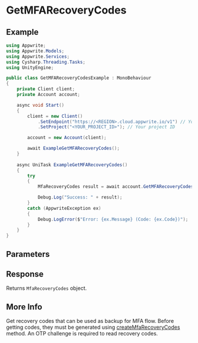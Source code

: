 # GetMFARecoveryCodes

## Example

```csharp
using Appwrite;
using Appwrite.Models;
using Appwrite.Services;
using Cysharp.Threading.Tasks;
using UnityEngine;

public class GetMFARecoveryCodesExample : MonoBehaviour
{
    private Client client;
    private Account account;

    async void Start()
    {
        client = new Client()
            .SetEndpoint("https://<REGION>.cloud.appwrite.io/v1") // Your API Endpoint
            .SetProject("<YOUR_PROJECT_ID>"); // Your project ID

        account = new Account(client);

        await ExampleGetMFARecoveryCodes();
    }
    
    async UniTask ExampleGetMFARecoveryCodes()
    {
        try
        {
            MfaRecoveryCodes result = await account.GetMFARecoveryCodes();

            Debug.Log("Success: " + result);
        }
        catch (AppwriteException ex)
        {
            Debug.LogError($"Error: {ex.Message} (Code: {ex.Code})");
        }
    }
}
```

## Parameters


## Response

Returns `MfaRecoveryCodes` object.
## More Info

Get recovery codes that can be used as backup for MFA flow. Before getting codes, they must be generated using [createMfaRecoveryCodes](/docs/references/cloud/client-web/account#createMfaRecoveryCodes) method. An OTP challenge is required to read recovery codes.
